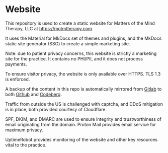 # Website

This repository is used to create a static website for Matters of the Mind Therapy, LLC at https://motmtherapy.com.

It uses the Material for MkDocs set of themes and plugins, and the MkDocs static site generator (SSG) to create a simple marketing site.

Note: due to patient privacy concerns, this website is strictly a marketing site for the practice. It contains no PHI/PII, and it does not process payments.

To ensure visitor privacy, the website is only available over HTTPS. TLS 1.3 is enforced.

A backup of the content in this repo is automatically mirrored from [Gitlab](https://gitlab.com/motm-therapy/website) to both [Github](https://github.com/motm-therapy/website) and [Codeberg](https://codeberg.org/motm-therapy/website).

Traffic from outside the US is challenged with captcha, and DDoS mitigation is in place, both provided courtesy of Cloudflare.

SPF, DKIM, and DMARC are used to ensure integrity and trustworthiness of email originating from the domain. Proton Mail provides email service for maximum privacy.

UptimeRobot provides monitoring of the website and other key resources vital to the practice.

